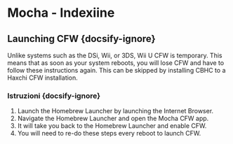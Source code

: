 # Mocha - Indexiine

## Launching CFW {docsify-ignore}

Unlike systems such as the DSi, Wii, or 3DS, Wii U CFW is temporary. This means that as soon as your system reboots, you will lose CFW and have to follow these instructions again. This can be skipped by installing CBHC to a Haxchi CFW installation.

### Istruzioni {docsify-ignore}

1. Launch the Homebrew Launcher by launching the Internet Browser.
1. Navigate the Homebrew Launcher and open the Mocha CFW app.
1. It will take you back to the Homebrew Launcher and enable CFW.
1. You will need to re-do these steps every reboot to launch CFW.